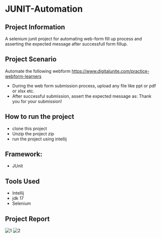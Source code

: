 # JUNIT-Automation

## Project Information 
A selenium junit project for automating web-form fill up process and asserting the expected message after successfull form fillup.

## Project Scenario
Automate the following webform
https://www.digitalunite.com/practice-webform-learners
- During the web form submission process, upload any file like ppt or pdf or xlsx etc.
- After successful submission, assert the expected message as: Thank you for your submission!

## How to run the project
- clone this project
- Unzip the project zip
- run the project using intellij

## Framework:
- JUnit

## Tools Used
- Intellij
- jdk 17
- Selenium
  
## Project Report
![1](https://github.com/bakhtiaralamshahrukh/JUNIT-Automation/assets/69646920/1b5aecb2-1ba9-4204-b6cf-c4aa812f1287)
![2](https://github.com/bakhtiaralamshahrukh/JUNIT-Automation/assets/69646920/3de05eba-ab06-4156-858c-b277d1612867)




